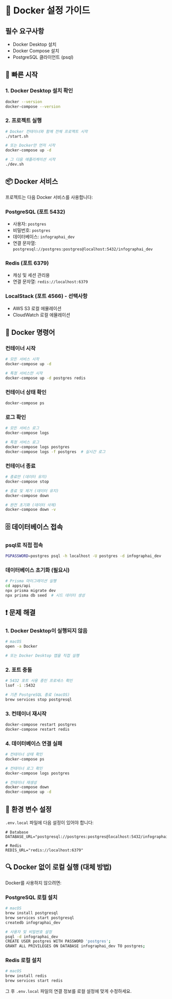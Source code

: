# 🐳 Docker 설정 가이드

## 필수 요구사항

- Docker Desktop 설치
- Docker Compose 설치
- PostgreSQL 클라이언트 (psql)

## 🚀 빠른 시작

### 1. Docker Desktop 설치 확인

```bash
docker --version
docker-compose --version
```

### 2. 프로젝트 실행

```bash
# Docker 컨테이너와 함께 전체 프로젝트 시작
./start.sh

# 또는 Docker만 먼저 시작
docker-compose up -d

# 그 다음 애플리케이션 시작
./dev.sh
```

## 📦 Docker 서비스

프로젝트는 다음 Docker 서비스를 사용합니다:

### PostgreSQL (포트 5432)
- 사용자: `postgres`
- 비밀번호: `postgres`
- 데이터베이스: `infographai_dev`
- 연결 문자열: `postgresql://postgres:postgres@localhost:5432/infographai_dev`

### Redis (포트 6379)
- 캐싱 및 세션 관리용
- 연결 문자열: `redis://localhost:6379`

### LocalStack (포트 4566) - 선택사항
- AWS S3 로컬 에뮬레이션
- CloudWatch 로컬 에뮬레이션

## 🔧 Docker 명령어

### 컨테이너 시작
```bash
# 모든 서비스 시작
docker-compose up -d

# 특정 서비스만 시작
docker-compose up -d postgres redis
```

### 컨테이너 상태 확인
```bash
docker-compose ps
```

### 로그 확인
```bash
# 모든 서비스 로그
docker-compose logs

# 특정 서비스 로그
docker-compose logs postgres
docker-compose logs -f postgres  # 실시간 로그
```

### 컨테이너 종료
```bash
# 종료만 (데이터 유지)
docker-compose stop

# 종료 및 제거 (데이터 유지)
docker-compose down

# 완전 초기화 (데이터 삭제)
docker-compose down -v
```

## 🗄️ 데이터베이스 접속

### psql로 직접 접속
```bash
PGPASSWORD=postgres psql -h localhost -U postgres -d infographai_dev
```

### 데이터베이스 초기화 (필요시)
```bash
# Prisma 마이그레이션 실행
cd apps/api
npx prisma migrate dev
npx prisma db seed  # 시드 데이터 생성
```

## ❗ 문제 해결

### 1. Docker Desktop이 실행되지 않음
```bash
# macOS
open -a Docker

# 또는 Docker Desktop 앱을 직접 실행
```

### 2. 포트 충돌
```bash
# 5432 포트 사용 중인 프로세스 확인
lsof -i :5432

# 기존 PostgreSQL 종료 (macOS)
brew services stop postgresql
```

### 3. 컨테이너 재시작
```bash
docker-compose restart postgres
docker-compose restart redis
```

### 4. 데이터베이스 연결 실패
```bash
# 컨테이너 상태 확인
docker-compose ps

# 컨테이너 로그 확인
docker-compose logs postgres

# 컨테이너 재생성
docker-compose down
docker-compose up -d
```

## 📝 환경 변수 설정

`.env.local` 파일에 다음 설정이 있어야 합니다:

```env
# Database
DATABASE_URL="postgresql://postgres:postgres@localhost:5432/infographai_dev"

# Redis
REDIS_URL="redis://localhost:6379"
```

## 🔍 Docker 없이 로컬 실행 (대체 방법)

Docker를 사용하지 않으려면:

### PostgreSQL 로컬 설치
```bash
# macOS
brew install postgresql
brew services start postgresql
createdb infographai_dev

# 사용자 및 비밀번호 설정
psql -d infographai_dev
CREATE USER postgres WITH PASSWORD 'postgres';
GRANT ALL PRIVILEGES ON DATABASE infographai_dev TO postgres;
```

### Redis 로컬 설치
```bash
# macOS
brew install redis
brew services start redis
```

그 후 `.env.local` 파일의 연결 정보를 로컬 설정에 맞게 수정하세요.